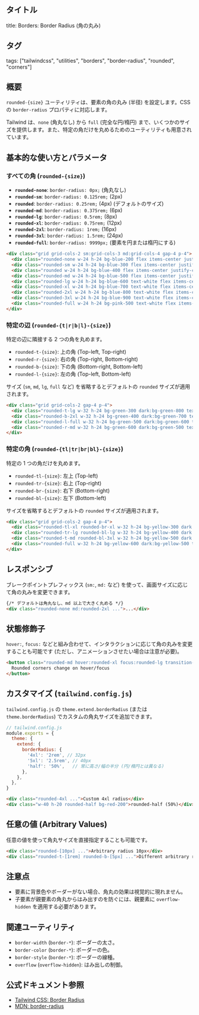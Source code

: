 ## タイトル
title: Borders: Border Radius (角の丸み)

## タグ
tags: ["tailwindcss", "utilities", "borders", "border-radius", "rounded", "corners"]

## 概要
`rounded-{size}` ユーティリティは、要素の角の丸み (半径) を設定します。CSS の `border-radius` プロパティに対応します。

Tailwind は、`none` (角丸なし) から `full` (完全な円/楕円) まで、いくつかのサイズを提供します。また、特定の角だけを丸めるためのユーティリティも用意されています。

## 基本的な使い方とパラメータ

### すべての角 (`rounded-{size}`)

*   **`rounded-none`**: `border-radius: 0px;` (角丸なし)
*   **`rounded-sm`**: `border-radius: 0.125rem;` (2px)
*   **`rounded`**: `border-radius: 0.25rem;` (4px) (デフォルトのサイズ)
*   **`rounded-md`**: `border-radius: 0.375rem;` (6px)
*   **`rounded-lg`**: `border-radius: 0.5rem;` (8px)
*   **`rounded-xl`**: `border-radius: 0.75rem;` (12px)
*   **`rounded-2xl`**: `border-radius: 1rem;` (16px)
*   **`rounded-3xl`**: `border-radius: 1.5rem;` (24px)
*   **`rounded-full`**: `border-radius: 9999px;` (要素を円または楕円にする)

```html
<div class="grid grid-cols-2 sm:grid-cols-3 md:grid-cols-4 gap-4 p-4">
  <div class="rounded-none w-24 h-24 bg-blue-200 flex items-center justify-center text-xs">none</div>
  <div class="rounded-sm w-24 h-24 bg-blue-300 flex items-center justify-center text-xs">sm</div>
  <div class="rounded w-24 h-24 bg-blue-400 flex items-center justify-center text-xs">default</div>
  <div class="rounded-md w-24 h-24 bg-blue-500 flex items-center justify-center text-xs">md</div>
  <div class="rounded-lg w-24 h-24 bg-blue-600 text-white flex items-center justify-center text-xs">lg</div>
  <div class="rounded-xl w-24 h-24 bg-blue-700 text-white flex items-center justify-center text-xs">xl</div>
  <div class="rounded-2xl w-24 h-24 bg-blue-800 text-white flex items-center justify-center text-xs">2xl</div>
  <div class="rounded-3xl w-24 h-24 bg-blue-900 text-white flex items-center justify-center text-xs">3xl</div>
  <div class="rounded-full w-24 h-24 bg-pink-500 text-white flex items-center justify-center text-xs">full</div>
</div>
```

### 特定の辺 (`rounded-{t|r|b|l}-{size}`)

特定の辺に隣接する 2 つの角を丸めます。

*   `rounded-t-{size}`: 上の角 (Top-left, Top-right)
*   `rounded-r-{size}`: 右の角 (Top-right, Bottom-right)
*   `rounded-b-{size}`: 下の角 (Bottom-right, Bottom-left)
*   `rounded-l-{size}`: 左の角 (Top-left, Bottom-left)

サイズ (`sm`, `md`, `lg`, `full` など) を省略するとデフォルトの `rounded` サイズが適用されます。

```html
<div class="grid grid-cols-2 gap-4 p-4">
  <div class="rounded-t-lg w-32 h-24 bg-green-300 dark:bg-green-800 text-center pt-2">rounded-t-lg</div>
  <div class="rounded-b-2xl w-32 h-24 bg-green-400 dark:bg-green-700 text-center pt-2">rounded-b-2xl</div>
  <div class="rounded-l-full w-32 h-24 bg-green-500 dark:bg-green-600 text-center pt-2">rounded-l-full</div>
  <div class="rounded-r-md w-32 h-24 bg-green-600 dark:bg-green-500 text-center pt-2">rounded-r-md</div>
</div>
```

### 特定の角 (`rounded-{tl|tr|br|bl}-{size}`)

特定の 1 つの角だけを丸めます。

*   `rounded-tl-{size}`: 左上 (Top-left)
*   `rounded-tr-{size}`: 右上 (Top-right)
*   `rounded-br-{size}`: 右下 (Bottom-right)
*   `rounded-bl-{size}`: 左下 (Bottom-left)

サイズを省略するとデフォルトの `rounded` サイズが適用されます。

```html
<div class="grid grid-cols-2 gap-4 p-4">
  <div class="rounded-tl-xl rounded-br-xl w-32 h-24 bg-yellow-300 dark:bg-yellow-800 text-center pt-2">tl-xl, br-xl</div>
  <div class="rounded-tr-lg rounded-bl-lg w-32 h-24 bg-yellow-400 dark:bg-yellow-700 text-center pt-2">tr-lg, bl-lg</div>
  <div class="rounded-t-md rounded-bl-3xl w-32 h-24 bg-yellow-500 dark:bg-yellow-600 text-center pt-2">t-md, bl-3xl</div>
  <div class="rounded-full w-32 h-24 bg-yellow-600 dark:bg-yellow-500 text-center pt-2">rounded-full</div> {/* 参考 */}
</div>
```

## レスポンシブ

ブレークポイントプレフィックス (`sm:`, `md:` など) を使って、画面サイズに応じて角の丸みを変更できます。

```html
{/* デフォルトは角丸なし、md 以上で大きく丸める */}
<div class="rounded-none md:rounded-2xl ...">...</div>
```

## 状態修飾子

`hover:`, `focus:` などと組み合わせて、インタラクションに応じて角の丸みを変更することも可能です (ただし、アニメーションさせたい場合は注意が必要)。

```html
<button class="rounded-md hover:rounded-xl focus:rounded-lg transition-all ...">
  Rounded corners change on hover/focus
</button>
```

## カスタマイズ (`tailwind.config.js`)

`tailwind.config.js` の `theme.extend.borderRadius` (または `theme.borderRadius`) でカスタムの角丸サイズを追加できます。

```javascript
// tailwind.config.js
module.exports = {
  theme: {
    extend: {
      borderRadius: {
        '4xl': '2rem', // 32px
        '5xl': '2.5rem', // 40px
        'half': '50%',   // 常に高さ/幅の半分 (円/楕円とは異なる)
      },
    },
  },
}
```

```html
<div class="rounded-4xl ...">Custom 4xl radius</div>
<div class="w-40 h-20 rounded-half bg-red-200">rounded-half (50%)</div>
```

## 任意の値 (Arbitrary Values)

任意の値を使って角丸サイズを直接指定することも可能です。

```html
<div class="rounded-[10px] ...">Arbitrary radius 10px</div>
<div class="rounded-t-[1rem] rounded-b-[5px] ...">Different arbitrary radii</div>
```

## 注意点

*   要素に背景色やボーダーがない場合、角丸の効果は視覚的に現れません。
*   子要素が親要素の角丸からはみ出すのを防ぐには、親要素に `overflow-hidden` を適用する必要があります。

## 関連ユーティリティ

*   `border-width` (`border-*`): ボーダーの太さ。
*   `border-color` (`border-*`): ボーダーの色。
*   `border-style` (`border-*`): ボーダーの線種。
*   `overflow` (`overflow-hidden`): はみ出しの制御。

## 公式ドキュメント参照
*   [Tailwind CSS: Border Radius](https://tailwindcss.com/docs/border-radius)
*   [MDN: border-radius](https://developer.mozilla.org/en-US/docs/Web/CSS/border-radius)
